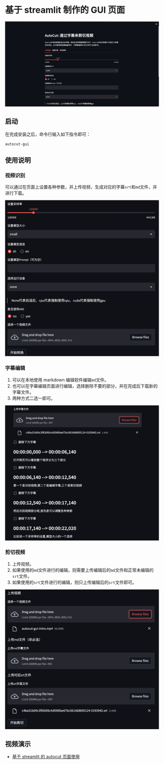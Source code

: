 # 基于 streamlit 制作的 GUI 页面

![streamlit-overview](../../imgs/streamlit-overview.png)

## 启动

在完成安装之后，命令行输入如下指令即可：
```shell
autocut-gui
```

## 使用说明

### 视频识别

可以通过在页面上设置各种参数，并上传视频，生成对应的字幕`srt`和`md`文件，并进行下载。

![streamlit-rec](../../imgs/streamlit-rec.png)

### 字幕编辑

1. 可以在本地使用 markdown 编辑软件编辑`md`文件。
2. 也可以在字幕编辑页面进行编辑，选择删除不要的部分，并在完成后下载新的字幕文件。
3. 两种方式二选一即可。

![streamlit-edit](../../imgs/streamlit-edit.png)

### 剪切视频

1. 上传视频。
2. 如果使用的`md`文件进行的编辑，则需要上传编辑后的`md`文件和正常未编辑的`srt`文件。
3. 如果使用的`srt`文件进行的编辑，则只上传编辑后的`srt`文件即可。

![streamlit-cut](../../imgs/streamlit-cut.png)


## 视频演示

- [基于 streamlit 的 autocut 页面使用](https://www.bilibili.com/video/BV1zt4y1N77g/?share_source=copy_web&vd_source=c84b9680fa183b87741c5a276bf69f8d)
